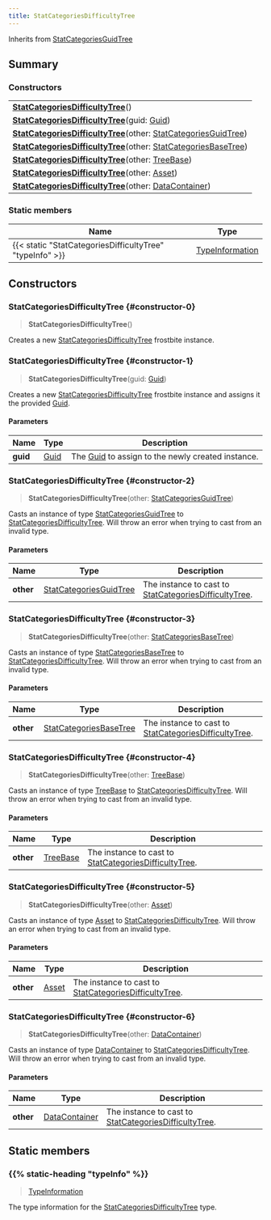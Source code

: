 ```yaml
---
title: StatCategoriesDifficultyTree
---
```


Inherits from 
[StatCategoriesGuidTree](/vext/ref/fb/statcategoriesguidtree)

## Summary
### Constructors
| |
| ----------- |
| **[StatCategoriesDifficultyTree](#constructor-0)**() |
| **[StatCategoriesDifficultyTree](#constructor-1)**(guid: [Guid](/vext/ref/shared/class/guid)) |
| **[StatCategoriesDifficultyTree](#constructor-2)**(other: [StatCategoriesGuidTree](/vext/ref/fb/statcategoriesguidtree)) |
| **[StatCategoriesDifficultyTree](#constructor-3)**(other: [StatCategoriesBaseTree](/vext/ref/fb/statcategoriesbasetree)) |
| **[StatCategoriesDifficultyTree](#constructor-4)**(other: [TreeBase](/vext/ref/fb/treebase)) |
| **[StatCategoriesDifficultyTree](#constructor-5)**(other: [Asset](/vext/ref/fb/asset)) |
| **[StatCategoriesDifficultyTree](#constructor-6)**(other: [DataContainer](/vext/ref/shared/class/datacontainer)) |

### Static members
| Name | Type |
| ---- | ---- |
| {{< static "StatCategoriesDifficultyTree" "typeInfo" >}} | [TypeInformation](/vext/ref/shared/class/typeinformation) |

## Constructors
### StatCategoriesDifficultyTree {#constructor-0}
> **StatCategoriesDifficultyTree**()

Creates a new [StatCategoriesDifficultyTree](/vext/ref/fb/statcategoriesdifficultytree) frostbite instance.

### StatCategoriesDifficultyTree {#constructor-1}
> **StatCategoriesDifficultyTree**(guid: [Guid](/vext/ref/shared/class/guid))

Creates a new [StatCategoriesDifficultyTree](/vext/ref/fb/statcategoriesdifficultytree) frostbite instance and assigns it the provided [Guid](/vext/ref/shared/class/guid).

#### Parameters
| Name | Type | Description |
| ---- | ---- | ----------- |
| **guid** | [Guid](/vext/ref/shared/class/guid) | The [Guid](/vext/ref/shared/class/guid) to assign to the newly created instance. |

### StatCategoriesDifficultyTree {#constructor-2}
> **StatCategoriesDifficultyTree**(other: [StatCategoriesGuidTree](/vext/ref/fb/statcategoriesguidtree))

Casts an instance of type [StatCategoriesGuidTree](/vext/ref/fb/statcategoriesguidtree) to [StatCategoriesDifficultyTree](/vext/ref/fb/statcategoriesdifficultytree). Will throw an error when trying to cast from an invalid type.

#### Parameters
| Name | Type | Description |
| ---- | ---- | ----------- |
| **other** | [StatCategoriesGuidTree](/vext/ref/fb/statcategoriesguidtree) | The instance to cast to [StatCategoriesDifficultyTree](/vext/ref/fb/statcategoriesdifficultytree). |

### StatCategoriesDifficultyTree {#constructor-3}
> **StatCategoriesDifficultyTree**(other: [StatCategoriesBaseTree](/vext/ref/fb/statcategoriesbasetree))

Casts an instance of type [StatCategoriesBaseTree](/vext/ref/fb/statcategoriesbasetree) to [StatCategoriesDifficultyTree](/vext/ref/fb/statcategoriesdifficultytree). Will throw an error when trying to cast from an invalid type.

#### Parameters
| Name | Type | Description |
| ---- | ---- | ----------- |
| **other** | [StatCategoriesBaseTree](/vext/ref/fb/statcategoriesbasetree) | The instance to cast to [StatCategoriesDifficultyTree](/vext/ref/fb/statcategoriesdifficultytree). |

### StatCategoriesDifficultyTree {#constructor-4}
> **StatCategoriesDifficultyTree**(other: [TreeBase](/vext/ref/fb/treebase))

Casts an instance of type [TreeBase](/vext/ref/fb/treebase) to [StatCategoriesDifficultyTree](/vext/ref/fb/statcategoriesdifficultytree). Will throw an error when trying to cast from an invalid type.

#### Parameters
| Name | Type | Description |
| ---- | ---- | ----------- |
| **other** | [TreeBase](/vext/ref/fb/treebase) | The instance to cast to [StatCategoriesDifficultyTree](/vext/ref/fb/statcategoriesdifficultytree). |

### StatCategoriesDifficultyTree {#constructor-5}
> **StatCategoriesDifficultyTree**(other: [Asset](/vext/ref/fb/asset))

Casts an instance of type [Asset](/vext/ref/fb/asset) to [StatCategoriesDifficultyTree](/vext/ref/fb/statcategoriesdifficultytree). Will throw an error when trying to cast from an invalid type.

#### Parameters
| Name | Type | Description |
| ---- | ---- | ----------- |
| **other** | [Asset](/vext/ref/fb/asset) | The instance to cast to [StatCategoriesDifficultyTree](/vext/ref/fb/statcategoriesdifficultytree). |

### StatCategoriesDifficultyTree {#constructor-6}
> **StatCategoriesDifficultyTree**(other: [DataContainer](/vext/ref/shared/class/datacontainer))

Casts an instance of type [DataContainer](/vext/ref/shared/class/datacontainer) to [StatCategoriesDifficultyTree](/vext/ref/fb/statcategoriesdifficultytree). Will throw an error when trying to cast from an invalid type.

#### Parameters
| Name | Type | Description |
| ---- | ---- | ----------- |
| **other** | [DataContainer](/vext/ref/shared/class/datacontainer) | The instance to cast to [StatCategoriesDifficultyTree](/vext/ref/fb/statcategoriesdifficultytree). |

## Static members
### {{% static-heading "typeInfo" %}}
> [TypeInformation](/vext/ref/shared/class/typeinformation)

The type information for the [StatCategoriesDifficultyTree](/vext/ref/fb/statcategoriesdifficultytree) type.

